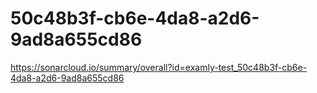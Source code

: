 # 50c48b3f-cb6e-4da8-a2d6-9ad8a655cd86
https://sonarcloud.io/summary/overall?id=examly-test_50c48b3f-cb6e-4da8-a2d6-9ad8a655cd86

